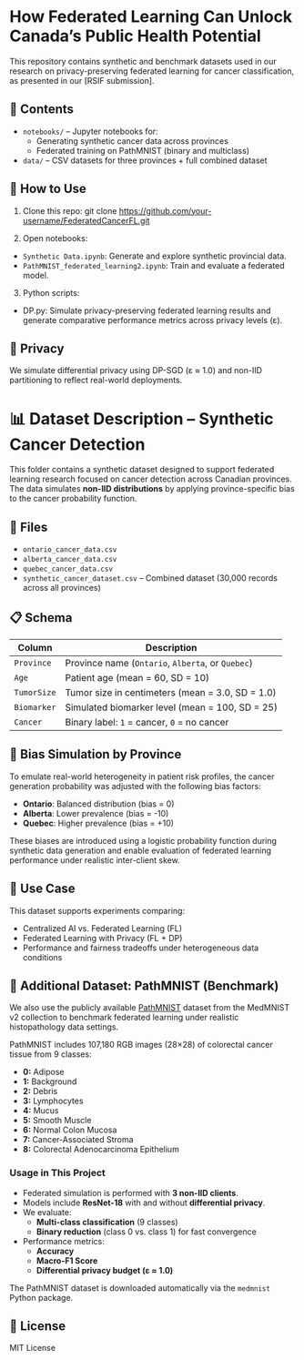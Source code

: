 # How Federated Learning Can Unlock Canada’s Public Health Potential

This repository contains synthetic and benchmark datasets used in our research on privacy-preserving federated learning for cancer classification, as presented in our [RSIF submission].

## 📂 Contents

- `notebooks/` – Jupyter notebooks for:
  - Generating synthetic cancer data across provinces
  - Federated training on PathMNIST (binary and multiclass)
- `data/` – CSV datasets for three provinces + full combined dataset

## 🚀 How to Use

1. Clone this repo:
git clone https://github.com/your-username/FederatedCancerFL.git

2. Open notebooks:
- `Synthetic Data.ipynb`: Generate and explore synthetic provincial data.
- `PathMNIST_federated_learning2.ipynb`: Train and evaluate a federated model.

3. Python scripts:
 - DP.py: Simulate privacy-preserving federated learning results and generate comparative performance metrics across privacy levels (ε).


## 🔐 Privacy

We simulate differential privacy using DP-SGD (ε ≈ 1.0) and non-IID partitioning to reflect real-world deployments.

# 📊 Dataset Description – Synthetic Cancer Detection

This folder contains a synthetic dataset designed to support federated learning research focused on cancer detection across Canadian provinces. The data simulates **non-IID distributions** by applying province-specific bias to the cancer probability function.

## 📁 Files

- `ontario_cancer_data.csv`
- `alberta_cancer_data.csv`
- `quebec_cancer_data.csv`
- `synthetic_cancer_dataset.csv` – Combined dataset (30,000 records across all provinces)

## 📋 Schema

| Column       | Description                                                                  |
|--------------|------------------------------------------------------------------------------|
| `Province`   | Province name (`Ontario`, `Alberta`, or `Quebec`)                            |
| `Age`        | Patient age (mean = 60, SD = 10)                                              |
| `TumorSize`  | Tumor size in centimeters (mean = 3.0, SD = 1.0)                              |
| `Biomarker`  | Simulated biomarker level (mean = 100, SD = 25)                               |
| `Cancer`     | Binary label: `1` = cancer, `0` = no cancer                                   |

## 🔄 Bias Simulation by Province

To emulate real-world heterogeneity in patient risk profiles, the cancer generation probability was adjusted with the following bias factors:

- **Ontario**: Balanced distribution (bias = 0)
- **Alberta**: Lower prevalence (bias = -10)
- **Quebec**: Higher prevalence (bias = +10)

These biases are introduced using a logistic probability function during synthetic data generation and enable evaluation of federated learning performance under realistic inter-client skew.

## 🔐 Use Case

This dataset supports experiments comparing:
- Centralized AI vs. Federated Learning (FL)
- Federated Learning with Privacy (FL + DP)
- Performance and fairness tradeoffs under heterogeneous data conditions

## 🧪 Additional Dataset: PathMNIST (Benchmark)

We also use the publicly available [PathMNIST](https://medmnist.com/) dataset from the MedMNIST v2 collection to benchmark federated learning under realistic histopathology data settings.

PathMNIST includes 107,180 RGB images (28×28) of colorectal cancer tissue from 9 classes:

- **0:** Adipose
- **1:** Background
- **2:** Debris
- **3:** Lymphocytes
- **4:** Mucus
- **5:** Smooth Muscle
- **6:** Normal Colon Mucosa
- **7:** Cancer-Associated Stroma
- **8:** Colorectal Adenocarcinoma Epithelium

### Usage in This Project

- Federated simulation is performed with **3 non-IID clients**.
- Models include **ResNet-18** with and without **differential privacy**.
- We evaluate:
  - **Multi-class classification** (9 classes)
  - **Binary reduction** (class 0 vs. class 1) for fast convergence
- Performance metrics:
  - **Accuracy**
  - **Macro-F1 Score**
  - **Differential privacy budget (ε ≈ 1.0)**

The PathMNIST dataset is downloaded automatically via the `medmnist` Python package.


## 📜 License

MIT License
